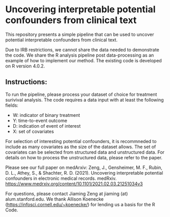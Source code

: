 # Uncovering interpretable potential confounders from clinical text

This repository presents a simple pipeline that can be used to uncover potential interpretable confounders from clinical text. 

Due to IRB restrictions, we cannot share the data needed to demonstrate the code. We share the R analysis pipeline post data-processing as an example of how to implement our method. The existing code is developed on R version 4.0.2. 

## Instructions:
To run the pipeline, please process your dataset of choice for treatment surivival analysis. The code requires a data input with at least the following fields:

* W: indicator of binary treatment
* Y: time-to-event outcome
* D: indication of event of interest
* X: set of covariates 

For selection of interesting potential confounders, it is recommneded to include as many covariates as the size of the dataset allows. The set of covariates can be selected from structured data and unstructured data. For details on how to process the unstructured data, please refer to the paper. 

Please see our full paper on medArxiv:
Zeng, J., Gensheimer, M. F., Rubin, D. L., Athey, S., & Shachter, R. D. (2021). Uncovering interpretable potential confounders in electronic medical records. medRxiv. https://www.medrxiv.org/content/10.1101/2021.02.03.21251034v3

For questions, please contact Jiaming Zeng at jiaming (at) alum.stanford.edu. 
We thank Allison Koenecke (https://infosci.cornell.edu/~koenecke/) for lending us a basis for the R Code.
